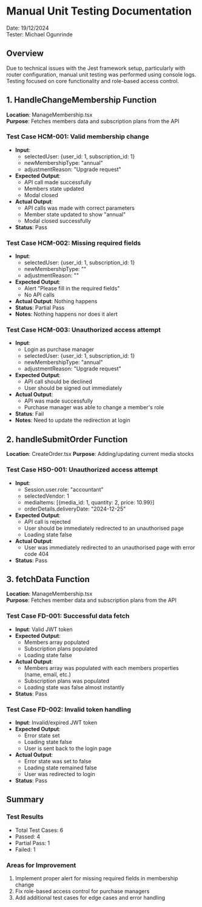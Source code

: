 # Manual Unit Testing Documentation

Date: 19/12/2024  
Tester: Michael Ogunrinde

## Overview

Due to technical issues with the Jest framework setup, particularly with router configuration, manual unit testing was performed using console logs. Testing focused on core functionality and role-based access control.

## 1. HandleChangeMembership Function

**Location**: ManageMembership.tsx  
**Purpose**: Fetches members data and subscription plans from the API

### Test Case HCM-001: Valid membership change

- **Input**:
  - selectedUser: {user_id: 1, subscription_id: 1}
  - newMembershipType: "annual"
  - adjustmentReason: "Upgrade request"
- **Expected Output**:
  - API call made successfully
  - Members state updated
  - Modal closed
- **Actual Output**:
  - API calls was made with correct parameters
  - Member state updated to show "annual"
  - Modal closed successfully
- **Status**: Pass

### Test Case HCM-002: Missing required fields

- **Input**:
  - selectedUser: {user_id: 1, subscription_id: 1}
  - newMembershipType: ""
  - adjustmentReason: ""
- **Expected Output**:
  - Alert "Please fill in the required fields"
  - No API calls
- **Actual Output**: Nothing happens
- **Status**: Partial Pass
- **Notes**: Nothing happens nor does it alert

### Test Case HCM-003: Unauthorized access attempt

- **Input**:
  - Login as purchase manager
  - selectedUser: {user_id: 1, subscription_id: 1}
  - newMembershipType: "annual"
  - adjustmentReason: "Upgrade request"
- **Expected Output**:
  - API call should be declined
  - User should be signed out immediately
- **Actual Output**:
  - API was made successfully
  - Purchase manager was able to change a member's role
- **Status**: Fail
- **Notes**: Need to update the redirection at login

## 2. handleSubmitOrder Function

**Location**: CreateOrder.tsx
**Purpose**: Adding/updating current media stocks

### Test Case HSO-001: Unauthorized access attempt

- **Input**:
  - Session.user.role: "accountant"
  - selectedVendor: 1
  - mediaItems: [{media_id: 1, quantity: 2, price: 10.99}]
  - orderDetails.deliveryDate: "2024-12-25"
- **Expected Output**:
  - API call is rejected
  - User should be immediately redirected to an unauthorised page
  - Loading state false
- **Actual Output**:
  - User was immediately redirected to an unauthorised page with error code 404
- **Status**: Pass

## 3. fetchData Function

**Location**: ManageMembership.tsx  
**Purpose**: Fetches member data and subscription plans from the API

### Test Case FD-001: Successful data fetch

- **Input**: Valid JWT token
- **Expected Output**:
  - Members array populated
  - Subscription plans populated
  - Loading state false
- **Actual Output**:
  - Members array was populated with each members properties (name, email, etc.)
  - Subscription plans was populated
  - Loading state was false almost instantly
- **Status**: Pass

### Test Case FD-002: Invalid token handling

- **Input**: Invalid/expired JWT token
- **Expected Output**:
  - Error state set
  - Loading state false
  - User is sent back to the login page
- **Actual Output**:
  - Error state was set to false
  - Loading state remained false
  - User was redirected to login
- **Status**: Pass

## Summary

### Test Results

- Total Test Cases: 6
- Passed: 4
- Partial Pass: 1
- Failed: 1

### Areas for Improvement

1. Implement proper alert for missing required fields in membership change
2. Fix role-based access control for purchase managers
3. Add additional test cases for edge cases and error handling

